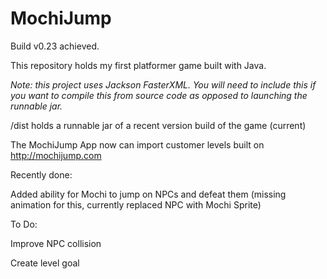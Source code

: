 # MochiJump
Build v0.23 achieved.

This repository holds my first platformer game built with Java.

*Note: this project uses Jackson FasterXML. You will need to include this if you want to compile this from source code as opposed to launching the runnable jar.*

/dist holds a runnable jar of a recent version build of the game (current)

The MochiJump App now can import customer levels built on http://mochijump.com

Recently done:

Added ability for Mochi to jump on NPCs and defeat them (missing animation for this, currently replaced NPC with Mochi Sprite)

To Do:

Improve NPC collision

Create level goal
